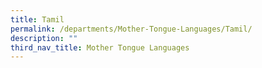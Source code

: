 ```yaml
---
title: Tamil
permalink: /departments/Mother-Tongue-Languages/Tamil/
description: ""
third_nav_title: Mother Tongue Languages
---
```

